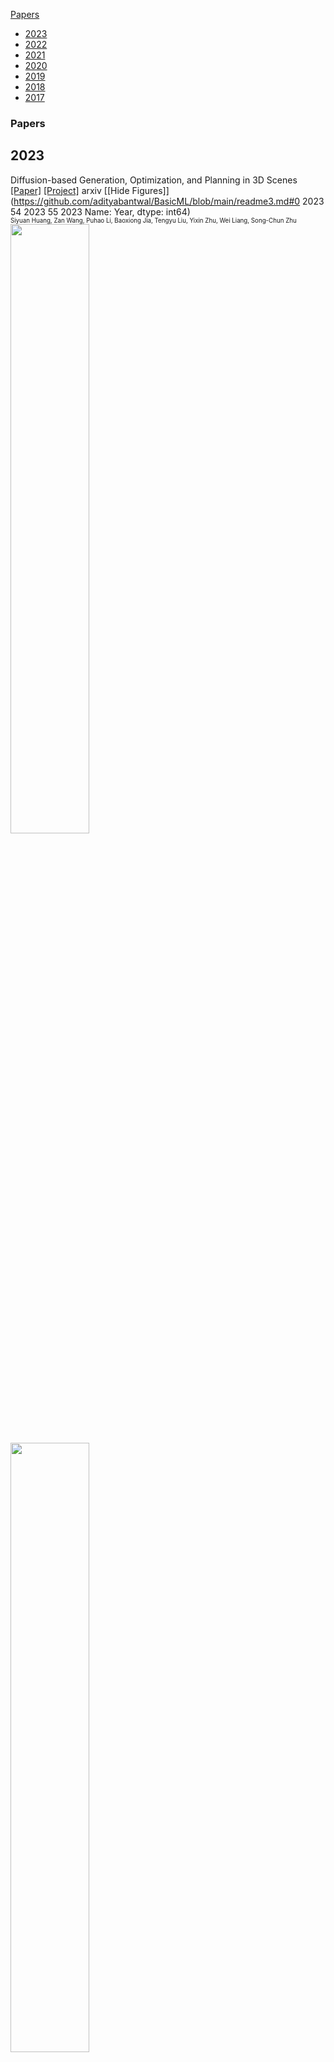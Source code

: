 [Papers](#Papers)
- [2023](#2023)<br />
- [2022](#2022)<br />
- [2021](#2021)<br />
- [2020](#2020)<br />
- [2019](#2019)<br />
- [2018](#2018)<br />
- [2017](#2017)<br />
### Papers
## 2023<br />

Diffusion-based Generation, Optimization, and Planning in 3D Scenes <br />
[[Paper]](https://arxiv.org/abs/2301.06015)  [[Project]](https://scenediffuser.github.io/) arxiv [[Hide Figures]](https://github.com/adityabantwal/BasicML/blob/main/readme3.md#0     2023
54    2023
55    2023
Name: Year, dtype: int64)<br />
<sub><sup>Siyuan Huang, Zan Wang, Puhao Li, Baoxiong Jia, Tengyu Liu, Yixin Zhu, Wei Liang, Song-Chun Zhu</sup></sub><br />
<img src='https://github.com/adityabantwal/BasicML/blob/main/PaperImages/DiffusionbasedGenerationOptimizationandPlanningin3DScenes-F01C.png' width=50%><br />
<img src='https://github.com/adityabantwal/BasicML/blob/main/PaperImages/DiffusionbasedGenerationOptimizationandPlanningin3DScenes-F02C.png' width=50%><br />

Learning Universal Policies via Text-Guided Video Generation <br />
[[Paper]](https://arxiv.org/abs/2302.00111)  [[Github]](https://universal-policy.github.io/unipi/) arxiv [[Hide Figures]](https://github.com/adityabantwal/BasicML/blob/main/readme3.md#0     2023
54    2023
55    2023
Name: Year, dtype: int64)<br />
<sub><sup>Yilun Du * 1 2 Mengjiao Yang * 3 2 Bo Dai 2 Hanjun Dai 2 Ofir Nachum, Joshua B. Tenenbaum 1 Dale Schuurmans 2 4 Pieter Abbeel</sup></sub><br />
<img src='https://github.com/adityabantwal/BasicML/blob/main/PaperImages/LearningUniversalPoliciesviaTextGuidedVideoGeneration-F01C.png' width=50%><br />
<img src='https://github.com/adityabantwal/BasicML/blob/main/PaperImages/LearningUniversalPoliciesviaTextGuidedVideoGeneration-F02C.png' width=50%><br />

AdaptDiffuser: Diffusion Models as Adaptive Self-evolving Planners <br />
[[Paper]](https://arxiv.org/abs/2302.01877) arxiv[[Hide Figures]](https://github.com/adityabantwal/BasicML/blob/main/readme4.md#0     2023
54    2023
55    2023
Name: Year, dtype: int64)<br />
<sub><sup>Zhixuan Liang 1 Yao Mu 1 Mingyu Ding 1 2 Fei Ni 3 Masayoshi Tomizuka 2 Ping Luo</sup></sub><br />
<img src='https://github.com/adityabantwal/BasicML/blob/main/PaperImages/AdaptDiffuserDiffusionModelsasAdaptiveSelfevolvingPlanners-F01C.png' width=50%><br />
<img src='https://github.com/adityabantwal/BasicML/blob/main/PaperImages/AdaptDiffuserDiffusionModelsasAdaptiveSelfevolvingPlanners-F02C.png' width=50%><br />

## 2022<br />

VIMA: General Robot Manipulation with Multimodal Prompts <br />
[[Paper]](https://arxiv.org/abs/2210.03094) arxiv[[Hide Figures]](https://github.com/adityabantwal/BasicML/blob/main/readme4.md#1     2022
2     2022
7     2022
8     2022
9     2022
10    2022
11    2022
12    2022
13    2022
14    2022
56    2022
57    2022
58    2022
59    2022
60    2022
61    2022
62    2022
63    2022
64    2022
65    2022
Name: Year, dtype: int64)<br />
<sub><sup>Yunfan Jiang, Agrim Gupta, Zichen Zhang, Guanzhi Wang, Yongqiang Dou, Yanjun Chen, Li Fei-Fei, Anima Anandkumar, Yuke Zhu, Linxi Fan</sup></sub><br />
<img src='https://github.com/adityabantwal/BasicML/blob/main/PaperImages/VIMAGeneralRobotManipulationwithMultimodalPrompts-F01C.png' width=50%><br />
<img src='https://github.com/adityabantwal/BasicML/blob/main/PaperImages/VIMAGeneralRobotManipulationwithMultimodalPrompts-F02C.png' width=50%><br />

Deep Hierarchical Planning from Pixels <br />
[[Paper]](https://arxiv.org/abs/2206.04114)  [[Project]](https://danijar.com/project/director/) [[Github]](https://github.com/danijar/director) [[Video]](https://www.youtube.com/watch?v=xDUAOyXiRKQ)  NeurIPS [[Hide Figures]](https://github.com/adityabantwal/BasicML/blob/main/readme3.md#1     2022
2     2022
7     2022
8     2022
9     2022
10    2022
11    2022
12    2022
13    2022
14    2022
56    2022
57    2022
58    2022
59    2022
60    2022
61    2022
62    2022
63    2022
64    2022
65    2022
Name: Year, dtype: int64)<br />
<sub><sup>Danijar Hafner, Kuang-Huei Lee, Ian Fischer, Pieter Abbeel</sup></sub><br />
<img src='https://github.com/adityabantwal/BasicML/blob/main/PaperImages/DeepHierarchicalPlanningfromPixels-F01C.png' width=50%><br />
<img src='https://github.com/adityabantwal/BasicML/blob/main/PaperImages/DeepHierarchicalPlanningfromPixels-F02C.png' width=50%><br />

Efficient Planning in a Compact Latent Action Space <br />
[[Paper]](https://arxiv.org/abs/2208.10291)  [[Github]](https://github.com/ZhengyaoJiang/latentplan) arxiv [[Hide Figures]](https://github.com/adityabantwal/BasicML/blob/main/readme3.md#1     2022
2     2022
7     2022
8     2022
9     2022
10    2022
11    2022
12    2022
13    2022
14    2022
56    2022
57    2022
58    2022
59    2022
60    2022
61    2022
62    2022
63    2022
64    2022
65    2022
Name: Year, dtype: int64)<br />
<sub><sup>Danijar Hafner, Kuang-Huei Lee, Ian Fischer, Pieter Abbeel</sup></sub><br />
<img src='https://github.com/adityabantwal/BasicML/blob/main/PaperImages/EfficientPlanninginaCompactLatentActionSpace-F01C.png' width=50%><br />
<img src='https://github.com/adityabantwal/BasicML/blob/main/PaperImages/EfficientPlanninginaCompactLatentActionSpace-F02C.png' width=50%><br />

Transformers are Sample Efficient World Models <br />
[[Paper]](https://arxiv.org/abs/2209.00588)  [[Project]](https://www.deepmind.com/publications/a-generalist-agent) [[Github]](https://github.com/eloialonso/iris) arxiv [[Hide Figures]](https://github.com/adityabantwal/BasicML/blob/main/readme3.md#1     2022
2     2022
7     2022
8     2022
9     2022
10    2022
11    2022
12    2022
13    2022
14    2022
56    2022
57    2022
58    2022
59    2022
60    2022
61    2022
62    2022
63    2022
64    2022
65    2022
Name: Year, dtype: int64)<br />
<sub><sup>Vincent Micheli, Eloi Alonso, FranÃ§ois Fleuret</sup></sub><br />
<img src='https://github.com/adityabantwal/BasicML/blob/main/PaperImages/TransformersareSampleEfficientWorldModels-F01C.png' width=50%><br />
<img src='https://github.com/adityabantwal/BasicML/blob/main/PaperImages/TransformersareSampleEfficientWorldModels-F02C.png' width=50%><br />

A Generalist Agent <br />
[[Paper]](https://arxiv.org/abs/2205.06175) arXiv[[Hide Figures]](https://github.com/adityabantwal/BasicML/blob/main/readme4.md#1     2022
2     2022
7     2022
8     2022
9     2022
10    2022
11    2022
12    2022
13    2022
14    2022
56    2022
57    2022
58    2022
59    2022
60    2022
61    2022
62    2022
63    2022
64    2022
65    2022
Name: Year, dtype: int64)<br />
<sub><sup>Zhengyao Jiang, Tianjun Zhang, Michael Janner, Yueying Li, Tim RocktÃ¤schel, Edward Grefenstette, Yuandong Tian</sup></sub><br />
<img src='https://github.com/adityabantwal/BasicML/blob/main/PaperImages/AGeneralistAgent-F01C.png' width=50%><br />
<img src='https://github.com/adityabantwal/BasicML/blob/main/PaperImages/AGeneralistAgent-F02C.png' width=50%><br />

Learning Space Partitions for Path Planning <br />
[[Paper]](https://arxiv.org/abs/2106.10544)  [[Github]](https://github.com/yangkevin2/neurips2021-lap3) NeurIPS [[Hide Figures]](https://github.com/adityabantwal/BasicML/blob/main/readme3.md#1     2022
2     2022
7     2022
8     2022
9     2022
10    2022
11    2022
12    2022
13    2022
14    2022
56    2022
57    2022
58    2022
59    2022
60    2022
61    2022
62    2022
63    2022
64    2022
65    2022
Name: Year, dtype: int64)<br />
<sub><sup>Kevin Yang, Tianjun Zhang, Chris Cummins, Brandon Cui, Benoit Steiner, Linnan Wang, Joseph E. Gonzalez, Dan Klein, Yuandong Tian</sup></sub><br />
<img src='https://github.com/adityabantwal/BasicML/blob/main/PaperImages/LearningSpacePartitionsforPathPlanning-F01C.png' width=50%><br />
<img src='https://github.com/adityabantwal/BasicML/blob/main/PaperImages/LearningSpacePartitionsforPathPlanning-F02C.png' width=50%><br />

Toward Discovering Options that Achieve Faster Planning <br />
[[Paper]](https://arxiv.org/abs/2205.12515) arxiv[[Hide Figures]](https://github.com/adityabantwal/BasicML/blob/main/readme4.md#1     2022
2     2022
7     2022
8     2022
9     2022
10    2022
11    2022
12    2022
13    2022
14    2022
56    2022
57    2022
58    2022
59    2022
60    2022
61    2022
62    2022
63    2022
64    2022
65    2022
Name: Year, dtype: int64)<br />
<sub><sup>Yi Wan, Richard S. Sutton</sup></sub><br />
<img src='https://github.com/adityabantwal/BasicML/blob/main/PaperImages/TowardDiscoveringOptionsthatAchieveFasterPlanning-F01C.png' width=50%><br />
<img src='https://github.com/adityabantwal/BasicML/blob/main/PaperImages/TowardDiscoveringOptionsthatAchieveFasterPlanning-F02C.png' width=50%><br />

Value Function Spaces: Skill-Centric State Abstractions for Long-Horizon Reasoning <br />
[[Paper]](https://arxiv.org/abs/2111.03189) ICLR[[Hide Figures]](https://github.com/adityabantwal/BasicML/blob/main/readme4.md#1     2022
2     2022
7     2022
8     2022
9     2022
10    2022
11    2022
12    2022
13    2022
14    2022
56    2022
57    2022
58    2022
59    2022
60    2022
61    2022
62    2022
63    2022
64    2022
65    2022
Name: Year, dtype: int64)<br />
<sub><sup>Dhruv Shah, Peng Xu, Yao Lu, Ted Xiao, Alexander Toshev, Sergey Levine, Brian Ichter</sup></sub><br />
<img src='https://github.com/adityabantwal/BasicML/blob/main/PaperImages/ValueFunctionSpacesSkillCentricStateAbstractionsforLongHorizonReasoning-F01C.png' width=50%><br />
<img src='https://github.com/adityabantwal/BasicML/blob/main/PaperImages/ValueFunctionSpacesSkillCentricStateAbstractionsforLongHorizonReasoning-F02C.png' width=50%><br />

Planning with Diffusion for Flexible Behavior Synthesis <br />
[[Paper]](https://arxiv.org/abs/2205.09991) ICML[[Hide Figures]](https://github.com/adityabantwal/BasicML/blob/main/readme4.md#1     2022
2     2022
7     2022
8     2022
9     2022
10    2022
11    2022
12    2022
13    2022
14    2022
56    2022
57    2022
58    2022
59    2022
60    2022
61    2022
62    2022
63    2022
64    2022
65    2022
Name: Year, dtype: int64)<br />
<sub><sup>Michael Janner, Yilun Du, Joshua B. Tenenbaum, Sergey Levine</sup></sub><br />
<img src='https://github.com/adityabantwal/BasicML/blob/main/PaperImages/PlanningwithDiffusionforFlexibleBehaviorSynthesis-F01C.png' width=50%><br />
<img src='https://github.com/adityabantwal/BasicML/blob/main/PaperImages/PlanningwithDiffusionforFlexibleBehaviorSynthesis-F02C.png' width=50%><br />

Hierarchical Representations and Explicit Memory: Learning Effective Navigation Policies on 3D Scene Graphs using Graph Neural Networks <br />
[[Paper]](https://arxiv.org/abs/2108.01176) [[Github]](https://github.com/MIT-TESSE/dsg-rl) [[Video]](https://www.youtube.com/watch?v=x4LM-g3-uaY) ICRA [[Hide Figures]](https://github.com/adityabantwal/BasicML/blob/main/readme3.md#1     2022
2     2022
7     2022
8     2022
9     2022
10    2022
11    2022
12    2022
13    2022
14    2022
56    2022
57    2022
58    2022
59    2022
60    2022
61    2022
62    2022
63    2022
64    2022
65    2022
Name: Year, dtype: int64)<br />
<sub><sup>Zachary Ravichandran, Lisa Peng, Nathan Hughes, J. Daniel Griffith, and Luca Carlone</sup></sub><br />
<img src='https://github.com/adityabantwal/BasicML/blob/main/PaperImages/HierarchicalRepresentationsandExplicitMemoryLearningEffectiveNavigationPolicieson3DSceneGraphsusingGraphNeuralNetworks-F01C.png' width=50%><br />
<img src='https://github.com/adityabantwal/BasicML/blob/main/PaperImages/HierarchicalRepresentationsandExplicitMemoryLearningEffectiveNavigationPolicieson3DSceneGraphsusingGraphNeuralNetworks-F02C.png' width=50%><br />

DALL-E-Bot: Introducing Web-Scale Diffusion Models to Robotics <br />
[[Paper]](https://arxiv.org/abs/2210.02438)  [[Project]](https://www.robot-learning.uk/dall-e-bot) arxiv [[Hide Figures]](https://github.com/adityabantwal/BasicML/blob/main/readme3.md#1     2022
2     2022
7     2022
8     2022
9     2022
10    2022
11    2022
12    2022
13    2022
14    2022
56    2022
57    2022
58    2022
59    2022
60    2022
61    2022
62    2022
63    2022
64    2022
65    2022
Name: Year, dtype: int64)<br />
<sub><sup>Ivan Kapelyukhâ1,2, Vitalis Vosyliusâ1, Edward Johns</sup></sub><br />
<img src='https://github.com/adityabantwal/BasicML/blob/main/PaperImages/DALLEBotIntroducingWebScaleDiffusionModelstoRobotics-F01C.png' width=50%><br />
<img src='https://github.com/adityabantwal/BasicML/blob/main/PaperImages/DALLEBotIntroducingWebScaleDiffusionModelstoRobotics-F02C.png' width=50%><br />

Conditioned Score-Based Models for Learning Collision-Free Trajectory Generation <br />
[[Paper]](https://openreview.net/forum?id=4Vqu4N1jjrx) NeurIPS(Workshop)[[Hide Figures]](https://github.com/adityabantwal/BasicML/blob/main/readme4.md#1     2022
2     2022
7     2022
8     2022
9     2022
10    2022
11    2022
12    2022
13    2022
14    2022
56    2022
57    2022
58    2022
59    2022
60    2022
61    2022
62    2022
63    2022
64    2022
65    2022
Name: Year, dtype: int64)<br />
<sub><sup>JoÃ£o Carvalho, Mark Baeirl, Julen Urain, Jan Peters</sup></sub><br />
<img src='https://github.com/adityabantwal/BasicML/blob/main/PaperImages/ConditionedScoreBasedModelsforLearningCollisionFreeTrajectoryGeneration-F01C.png' width=50%><br />
<img src='https://github.com/adityabantwal/BasicML/blob/main/PaperImages/ConditionedScoreBasedModelsforLearningCollisionFreeTrajectoryGeneration-F02C.png' width=50%><br />

StructDiffusion: Object-Centric Diffusion for Semantic Rearrangement of Novel Objects <br />
[[Paper]](https://arxiv.org/abs2211.04604) arxiv[[Hide Figures]](https://github.com/adityabantwal/BasicML/blob/main/readme4.md#1     2022
2     2022
7     2022
8     2022
9     2022
10    2022
11    2022
12    2022
13    2022
14    2022
56    2022
57    2022
58    2022
59    2022
60    2022
61    2022
62    2022
63    2022
64    2022
65    2022
Name: Year, dtype: int64)<br />
<sub><sup>Weiyu Liu1, Tucker Hermans2, Sonia Chernova1, Chris Paxton3</sup></sub><br />
<img src='https://github.com/adityabantwal/BasicML/blob/main/PaperImages/StructDiffusionObjectCentricDiffusionforSemanticRearrangementofNovelObjects-F01C.png' width=50%><br />
<img src='https://github.com/adityabantwal/BasicML/blob/main/PaperImages/StructDiffusionObjectCentricDiffusionforSemanticRearrangementofNovelObjects-F02C.png' width=50%><br />

TransPath: Learning Heuristics For Grid-Based Pathfinding via Transformers <br />
[[Paper]](https://arxiv.org/abs/2212.11730) arxiv[[Hide Figures]](https://github.com/adityabantwal/BasicML/blob/main/readme4.md#1     2022
2     2022
7     2022
8     2022
9     2022
10    2022
11    2022
12    2022
13    2022
14    2022
56    2022
57    2022
58    2022
59    2022
60    2022
61    2022
62    2022
63    2022
64    2022
65    2022
Name: Year, dtype: int64)<br />
<sub><sup>Daniil Kirilenko, 1 Anton Andreychuk, 2 Aleksandr Panov, 1, 2 Konstantin Yakovlev</sup></sub><br />
<img src='https://github.com/adityabantwal/BasicML/blob/main/PaperImages/TransPathLearningHeuristicsForGridBasedPathfindingviaTransformers-F01C.png' width=50%><br />
<img src='https://github.com/adityabantwal/BasicML/blob/main/PaperImages/TransPathLearningHeuristicsForGridBasedPathfindingviaTransformers-F02C.png' width=50%><br />

LAD: Language Augmented Diffusion for Reinforcement Learning <br />
[[Paper]](https://arxiv.org/abs/2210.15629) arxiv[[Hide Figures]](https://github.com/adityabantwal/BasicML/blob/main/readme4.md#1     2022
2     2022
7     2022
8     2022
9     2022
10    2022
11    2022
12    2022
13    2022
14    2022
56    2022
57    2022
58    2022
59    2022
60    2022
61    2022
62    2022
63    2022
64    2022
65    2022
Name: Year, dtype: int64)<br />
<sub><sup>Edwin Zhang1, Yujie Lu1, William Wang1, and Amy Zhang</sup></sub><br />
<img src='https://github.com/adityabantwal/BasicML/blob/main/PaperImages/LADLanguageAugmentedDiffusionforReinforcementLearning-F01C.png' width=50%><br />
<img src='https://github.com/adityabantwal/BasicML/blob/main/PaperImages/LADLanguageAugmentedDiffusionforReinforcementLearning-F02C.png' width=50%><br />

Is Conditional Generative Modeling all you need for Decision-Making <br />
[[Paper]](https://arxiv.org/abs/2211.15657#:~:text=Conditioning%20on%20a%20single%20constraint,powerful%20tool%20for%20decision%2Dmaking.)  [[Project]](https://anuragajay.github.io/decision-diffuser/) NeurlPS [[Hide Figures]](https://github.com/adityabantwal/BasicML/blob/main/readme3.md#1     2022
2     2022
7     2022
8     2022
9     2022
10    2022
11    2022
12    2022
13    2022
14    2022
56    2022
57    2022
58    2022
59    2022
60    2022
61    2022
62    2022
63    2022
64    2022
65    2022
Name: Year, dtype: int64)<br />
<sub><sup>Anurag Ajay, Yilun Du, Abhi Gupta, Joshua Tenenbaum, Tommi Jaakkola, Pulkit Agrawal</sup></sub><br />
<img src='https://github.com/adityabantwal/BasicML/blob/main/PaperImages/IsConditionalGenerativeModelingallyouneedforDecisionMaking-F01C.png' width=50%><br />
<img src='https://github.com/adityabantwal/BasicML/blob/main/PaperImages/IsConditionalGenerativeModelingallyouneedforDecisionMaking-F02C.png' width=50%><br />

Learning Neuro-Symbolic Skills for Bilevel Planning <br />
[[Paper]](https://arxiv.org/abs/2206.10680) CoRL[[Hide Figures]](https://github.com/adityabantwal/BasicML/blob/main/readme4.md#1     2022
2     2022
7     2022
8     2022
9     2022
10    2022
11    2022
12    2022
13    2022
14    2022
56    2022
57    2022
58    2022
59    2022
60    2022
61    2022
62    2022
63    2022
64    2022
65    2022
Name: Year, dtype: int64)<br />
<sub><sup>Tom Silver, Ashay Athalye, Joshua B. Tenenbaum, TomÃ¡s Lozano-PÃ©rez, Leslie Pack Kaelbling</sup></sub><br />
<img src='https://github.com/adityabantwal/BasicML/blob/main/PaperImages/LearningNeuroSymbolicSkillsforBilevelPlanning-F01C.png' width=50%><br />
<img src='https://github.com/adityabantwal/BasicML/blob/main/PaperImages/LearningNeuroSymbolicSkillsforBilevelPlanning-F02C.png' width=50%><br />

Learning Temporally Extended Skills in Continuous Domains as Symbolic Actions for Planning <br />
[[Paper]](https://openreview.net/forum?id=t-IO7wCaNgH) CoRL[[Hide Figures]](https://github.com/adityabantwal/BasicML/blob/main/readme4.md#1     2022
2     2022
7     2022
8     2022
9     2022
10    2022
11    2022
12    2022
13    2022
14    2022
56    2022
57    2022
58    2022
59    2022
60    2022
61    2022
62    2022
63    2022
64    2022
65    2022
Name: Year, dtype: int64)<br />
<sub><sup>Jan Achterhold, Markus Krimmel, Joerg Stueckler</sup></sub><br />
<img src='https://github.com/adityabantwal/BasicML/blob/main/PaperImages/LearningTemporallyExtendedSkillsinContinuousDomainsasSymbolicActionsforPlanning-F01C.png' width=50%><br />
<img src='https://github.com/adityabantwal/BasicML/blob/main/PaperImages/LearningTemporallyExtendedSkillsinContinuousDomainsasSymbolicActionsforPlanning-F02C.png' width=50%><br />

Do As I Can, Not As I Say: Grounding Language in Robotic Affordances <br />
[[Paper]](https://arxiv.org/abs/2204.01691)  [[Project]](https://say-can.github.io/) [[Github]](https://github.com/google-research/google-research/tree/master/saycan) [[Video]](https://www.youtube.com/watch?v=ysFav0b472w) [[Video2]](https://www.youtube.com/watch?v=Ru23eWAQ6_E) arxiv [[Hide Figures]](https://github.com/adityabantwal/BasicML/blob/main/readme3.md#1     2022
2     2022
7     2022
8     2022
9     2022
10    2022
11    2022
12    2022
13    2022
14    2022
56    2022
57    2022
58    2022
59    2022
60    2022
61    2022
62    2022
63    2022
64    2022
65    2022
Name: Year, dtype: int64)<br />
<sub><sup>Michael Ahn, Anthony Brohan, Noah Brown, Yevgen Chebotar, Omar Cortes, Byron David, Chelsea Finn, Chuyuan Fu, Keerthana Gopalakrishnan, Karol Hausman, Alex Herzog, Daniel Ho, Jasmine Hsu, Julian Ibarz, Brian Ichter, Alex Irpan, Eric Jang, Rosario Jauregui Ruano, Kyle Jeffrey, Sally Jesmonth, Nikhil J Joshi, Ryan Julian, Dmitry Kalashnikov, Yuheng Kuang, Kuang-Huei Lee, Sergey Levine, Yao Lu, Linda Luu, Carolina Parada, Peter Pastor, Jornell Quiambao, Kanishka Rao, Jarek Rettinghouse, Diego Reyes, Pierre Sermanet, Nicolas Sievers, Clayton Tan, Alexander Toshev, Vincent Vanhoucke, Fei Xia, Ted Xiao, Peng Xu, Sichun Xu, Mengyuan Yan, Andy Zeng</sup></sub><br />
<img src='https://github.com/adityabantwal/BasicML/blob/main/PaperImages/DoAsICanNotAsISayGroundingLanguageinRoboticAffordances-F01C.png' width=50%><br />
<img src='https://github.com/adityabantwal/BasicML/blob/main/PaperImages/DoAsICanNotAsISayGroundingLanguageinRoboticAffordances-F02C.png' width=50%><br />

Residual Skill Policies: Learning an Adaptable Skill-based Action Space for Reinforcement Learning for Robotics <br />
[[Paper]](https://arxiv.org/abs/2211.02231)  [[Project]](https://krishanrana.github.io/reskill) [[Github]](https://github.com/krishanrana/reskill) CoRL [[Hide Figures]](https://github.com/adityabantwal/BasicML/blob/main/readme3.md#1     2022
2     2022
7     2022
8     2022
9     2022
10    2022
11    2022
12    2022
13    2022
14    2022
56    2022
57    2022
58    2022
59    2022
60    2022
61    2022
62    2022
63    2022
64    2022
65    2022
Name: Year, dtype: int64)<br />
<sub><sup>Krishan Rana, Ming Xu, Brendan Tidd, Michael Milford, Niko Suenderhauf</sup></sub><br />
<img src='https://github.com/adityabantwal/BasicML/blob/main/PaperImages/ResidualSkillPoliciesLearninganAdaptableSkillbasedActionSpaceforReinforcementLearningforRobotics-F01C.png' width=50%><br />
<img src='https://github.com/adityabantwal/BasicML/blob/main/PaperImages/ResidualSkillPoliciesLearninganAdaptableSkillbasedActionSpaceforReinforcementLearningforRobotics-F02C.png' width=50%><br />

## 2021<br />

TERP: Reliable Planning in Uneven Outdoor Environments using Deep Reinforcement Learning <br />
[[Paper]](https://arxiv.org/abs/2109.05120)  [[Project]](https://gamma.umd.edu/researchdirections/crowdmultiagent/terp) ICRA [[Hide Figures]](https://github.com/adityabantwal/BasicML/blob/main/readme3.md#3     2021
4     2021
15    2021
16    2021
17    2021
18    2021
19    2021
20    2021
21    2021
22    2021
23    2021
24    2021
25    2021
Name: Year, dtype: int64)<br />
<sub><sup>Kasun Weerakoon, Adarsh Jagan Sathyamoorthy, Utsav Patel, and Dinesh Manocha</sup></sub><br />
<img src='https://github.com/adityabantwal/BasicML/blob/main/PaperImages/TERPReliablePlanninginUnevenOutdoorEnvironmentsusingDeepReinforcementLearning-F01C.png' width=50%><br />
<img src='https://github.com/adityabantwal/BasicML/blob/main/PaperImages/TERPReliablePlanninginUnevenOutdoorEnvironmentsusingDeepReinforcementLearning-F02C.png' width=50%><br />

Average-Reward Learning and Planning with Options <br />
[[Paper]](https://arxiv.org/abs/2110.13855) arxiv[[Hide Figures]](https://github.com/adityabantwal/BasicML/blob/main/readme4.md#3     2021
4     2021
15    2021
16    2021
17    2021
18    2021
19    2021
20    2021
21    2021
22    2021
23    2021
24    2021
25    2021
Name: Year, dtype: int64)<br />
<sub><sup>Yi Wan, Abhishek Naik, Richard S. Sutton</sup></sub><br />
<img src='https://github.com/adityabantwal/BasicML/blob/main/PaperImages/AverageRewardLearningandPlanningwithOptions-F01C.png' width=50%><br />
<img src='https://github.com/adityabantwal/BasicML/blob/main/PaperImages/AverageRewardLearningandPlanningwithOptions-F02C.png' width=50%><br />

Decision Transformer: Reinforcement Learning via Sequence Modeling <br />
[[Paper]](https://arxiv.org/abs/2106.01345)  [[Github]](https://github.com/kzl/decision-transformer) ICML [[Hide Figures]](https://github.com/adityabantwal/BasicML/blob/main/readme3.md#3     2021
4     2021
15    2021
16    2021
17    2021
18    2021
19    2021
20    2021
21    2021
22    2021
23    2021
24    2021
25    2021
Name: Year, dtype: int64)<br />
<sub><sup>ili Chen, Kevin Lu*, Aravind Rajeswaran, Kimin Lee, Aditya Grover, Michael Laskin, Pieter Abbeel, Aravind Srinivas*, Igor Mordatch*</sup></sub><br />
<img src='https://github.com/adityabantwal/BasicML/blob/main/PaperImages/DecisionTransformerReinforcementLearningviaSequenceModeling-F01C.png' width=50%><br />
<img src='https://github.com/adityabantwal/BasicML/blob/main/PaperImages/DecisionTransformerReinforcementLearningviaSequenceModeling-F02C.png' width=50%><br />

Discovering and Achieving Goals via World Models <br />
[[Paper]](https://arxiv.org/abs/2110.09514)  [[Project]](https://orybkin.github.io/lexa/) ICML [[Hide Figures]](https://github.com/adityabantwal/BasicML/blob/main/readme3.md#3     2021
4     2021
15    2021
16    2021
17    2021
18    2021
19    2021
20    2021
21    2021
22    2021
23    2021
24    2021
25    2021
Name: Year, dtype: int64)<br />
<sub><sup>Russell Mendonca, Oleh Rybkin, Kostas Daniilidis, Danijar Hafner, Deepak Pathak</sup></sub><br />
<img src='https://github.com/adityabantwal/BasicML/blob/main/PaperImages/DiscoveringandAchievingGoalsviaWorldModels-F01C.png' width=50%><br />
<img src='https://github.com/adityabantwal/BasicML/blob/main/PaperImages/DiscoveringandAchievingGoalsviaWorldModels-F02C.png' width=50%><br />

Diversity-based Trajectory and Goal Selection with Hindsight Experience Replay <br />
[[Paper]](https://arxiv.org/abs/2108.07887) arxiv[[Hide Figures]](https://github.com/adityabantwal/BasicML/blob/main/readme4.md#3     2021
4     2021
15    2021
16    2021
17    2021
18    2021
19    2021
20    2021
21    2021
22    2021
23    2021
24    2021
25    2021
Name: Year, dtype: int64)<br />
<sub><sup>Tianhong Dai, Hengyan Liu, Kai Arulkumaran, Guangyu Ren, Anil Anthony Bharath</sup></sub><br />
<img src='https://github.com/adityabantwal/BasicML/blob/main/PaperImages/DiversitybasedTrajectoryandGoalSelectionwithHindsightExperienceReplay-F01C.png' width=50%><br />
<img src='https://github.com/adityabantwal/BasicML/blob/main/PaperImages/DiversitybasedTrajectoryandGoalSelectionwithHindsightExperienceReplay-F02C.png' width=50%><br />

Shortest-Path Constrained Reinforcement Learning for Sparse Reward Tasks <br />
[[Paper]](https://arxiv.org/abs/2107.06405)  [[Video]](https://crossminds.ai/video/shortest-path-constrained-reinforcement-learning-for-sparse-reward-tasks-614bd4193c7a224a90903227/) ICML [[Hide Figures]](https://github.com/adityabantwal/BasicML/blob/main/readme3.md#3     2021
4     2021
15    2021
16    2021
17    2021
18    2021
19    2021
20    2021
21    2021
22    2021
23    2021
24    2021
25    2021
Name: Year, dtype: int64)<br />
<sub><sup>Sungryull Sohn, Sungtae Lee, Jongwook Choi, Harm van Seijen, Mehdi Fatemi, Honglak Lee</sup></sub><br />
<img src='https://github.com/adityabantwal/BasicML/blob/main/PaperImages/ShortestPathConstrainedReinforcementLearningforSparseRewardTasks-F01C.png' width=50%><br />
<img src='https://github.com/adityabantwal/BasicML/blob/main/PaperImages/ShortestPathConstrainedReinforcementLearningforSparseRewardTasks-F02C.png' width=50%><br />

Model-Based Reinforcement Learning via Latent-Space Collocation <br />
[[Paper]](https://arxiv.org/abs/2106.13229)  [[Project]](https://orybkin.github.io/latco/) ICML [[Hide Figures]](https://github.com/adityabantwal/BasicML/blob/main/readme3.md#3     2021
4     2021
15    2021
16    2021
17    2021
18    2021
19    2021
20    2021
21    2021
22    2021
23    2021
24    2021
25    2021
Name: Year, dtype: int64)<br />
<sub><sup>Oleh Rybkin, Chuning Zhu, Anusha Nagabandi, Kostas Daniilidis, Igor Mordatch, Sergey Levine</sup></sub><br />
<img src='https://github.com/adityabantwal/BasicML/blob/main/PaperImages/ModelBasedReinforcementLearningviaLatentSpaceCollocation-F01C.png' width=50%><br />
<img src='https://github.com/adityabantwal/BasicML/blob/main/PaperImages/ModelBasedReinforcementLearningviaLatentSpaceCollocation-F02C.png' width=50%><br />

Skill Preferences: Learning to Extract and Execute Robotic Skills from Human Feedback <br />
[[Paper]](https://arxiv.org/abs/2108.05382)  [[Project]](https://sites.google.com/view/skill-pref) NeurIPS [[Hide Figures]](https://github.com/adityabantwal/BasicML/blob/main/readme3.md#3     2021
4     2021
15    2021
16    2021
17    2021
18    2021
19    2021
20    2021
21    2021
22    2021
23    2021
24    2021
25    2021
Name: Year, dtype: int64)<br />
<sub><sup>Xiaofei Wang, Kimin Lee, Kourosh Hakhamaneshi, Pieter Abbeel, Michael Laskin</sup></sub><br />
<img src='https://github.com/adityabantwal/BasicML/blob/main/PaperImages/SkillPreferencesLearningtoExtractandExecuteRoboticSkillsfromHumanFeedback-F01C.png' width=50%><br />
<img src='https://github.com/adityabantwal/BasicML/blob/main/PaperImages/SkillPreferencesLearningtoExtractandExecuteRoboticSkillsfromHumanFeedback-F02C.png' width=50%><br />

Learning Transferable Visual Models From Natural Language Supervision <br />
[[Paper]](https://arxiv.org/abs/2103.00020)  [[Github]](https://github.com/openai/CLIP) PMLR [[Hide Figures]](https://github.com/adityabantwal/BasicML/blob/main/readme3.md#3     2021
4     2021
15    2021
16    2021
17    2021
18    2021
19    2021
20    2021
21    2021
22    2021
23    2021
24    2021
25    2021
Name: Year, dtype: int64)<br />
<sub><sup>Alec Radford, Jong Wook Kim, Chris Hallacy, Aditya Ramesh, Gabriel Goh, Sandhini Agarwal, Girish Sastry, Amanda Askell, Pamela Mishkin, Jack Clark, Gretchen Krueger, Ilya Sutskever</sup></sub><br />
<img src='https://github.com/adityabantwal/BasicML/blob/main/PaperImages/LearningTransferableVisualModelsFromNaturalLanguageSupervision-F01C.png' width=50%><br />
<img src='https://github.com/adityabantwal/BasicML/blob/main/PaperImages/LearningTransferableVisualModelsFromNaturalLanguageSupervision-F02C.png' width=50%><br />

Skill Discovery for Exploration and Planning using Deep Skill Graphs <br />
[[Paper]](https://proceedings.mlr.press/v139/bagaria21a.html) ICML[[Hide Figures]](https://github.com/adityabantwal/BasicML/blob/main/readme4.md#3     2021
4     2021
15    2021
16    2021
17    2021
18    2021
19    2021
20    2021
21    2021
22    2021
23    2021
24    2021
25    2021
Name: Year, dtype: int64)<br />
<sub><sup>Akhil Bagaria, Jason K Senthil, George Konidaris</sup></sub><br />
<img src='https://github.com/adityabantwal/BasicML/blob/main/PaperImages/SkillDiscoveryforExplorationandPlanningusingDeepSkillGraphs-F01C.png' width=50%><br />
<img src='https://github.com/adityabantwal/BasicML/blob/main/PaperImages/SkillDiscoveryforExplorationandPlanningusingDeepSkillGraphs-F02C.png' width=50%><br />

Learning Geometric Reasoning and Control for Long-Horizon Tasks from Visual Input <br />
[[Paper]](https://www.semanticscholar.org/paper/Learning-Geometric-Reasoning-and-Control-for-Tasks-Driess-Ha/b0829f5c4ae98bcc00e54e1b50400f0523215204)  [[Video]](https://www.youtube.com/watch?v=AcPWRTkr3_g) semanticscholar [[Hide Figures]](https://github.com/adityabantwal/BasicML/blob/main/readme3.md#3     2021
4     2021
15    2021
16    2021
17    2021
18    2021
19    2021
20    2021
21    2021
22    2021
23    2021
24    2021
25    2021
Name: Year, dtype: int64)<br />
<sub><sup>Danny Driess, Jung-Su Ha, Russ Tedrake, M. Toussaint</sup></sub><br />
<img src='https://github.com/adityabantwal/BasicML/blob/main/PaperImages/LearningGeometricReasoningandControlforLongHorizonTasksfromVisualInput-F01C.png' width=50%><br />
<img src='https://github.com/adityabantwal/BasicML/blob/main/PaperImages/LearningGeometricReasoningandControlforLongHorizonTasksfromVisualInput-F02C.png' width=50%><br />

Learning to solve sequential physical reasoning problems from a scene image <br />
[[Paper]](https://journals.sagepub.com/doi/full/10.1177/02783649211056967) sagepub[[Hide Figures]](https://github.com/adityabantwal/BasicML/blob/main/readme4.md#3     2021
4     2021
15    2021
16    2021
17    2021
18    2021
19    2021
20    2021
21    2021
22    2021
23    2021
24    2021
25    2021
Name: Year, dtype: int64)<br />
<sub><sup>Danny Driess, Jung-Su Ha, and Marc Toussaint</sup></sub><br />
<img src='https://github.com/adityabantwal/BasicML/blob/main/PaperImages/Learningtosolvesequentialphysicalreasoningproblemsfromasceneimage-F01C.png' width=50%><br />
<img src='https://github.com/adityabantwal/BasicML/blob/main/PaperImages/Learningtosolvesequentialphysicalreasoningproblemsfromasceneimage-F02C.png' width=50%><br />

Goal-Conditioned Reinforcement Learning with Imagined Subgoals <br />
[[Paper]](https://arxiv.org/abs/2107.00541)  [[Project]](https://www.di.ens.fr/willow/research/ris/) [[Video]](https://crossminds.ai/video/goal-conditioned-reinforcement-learning-with-imagined-subgoals-614bcccc3c7a224a90902b87/) ICML [[Hide Figures]](https://github.com/adityabantwal/BasicML/blob/main/readme3.md#3     2021
4     2021
15    2021
16    2021
17    2021
18    2021
19    2021
20    2021
21    2021
22    2021
23    2021
24    2021
25    2021
Name: Year, dtype: int64)<br />
<sub><sup>Elliot Chane-Sane, Cordelia Schmid, Ivan Laptev</sup></sub><br />
<img src='https://github.com/adityabantwal/BasicML/blob/main/PaperImages/GoalConditionedReinforcementLearningwithImaginedSubgoals-F01C.png' width=50%><br />
<img src='https://github.com/adityabantwal/BasicML/blob/main/PaperImages/GoalConditionedReinforcementLearningwithImaginedSubgoals-F02C.png' width=50%><br />

## 2020<br />

World Model as a Graph: Learning Latent Landmarks for Planning <br />
[[Paper]](https://arxiv.org/abs/2011.12491)  [[Project]](https://sites.google.com/view/latent-landmarks/) ICML [[Hide Figures]](https://github.com/adityabantwal/BasicML/blob/main/readme3.md#5     2020
6     2020
26    2020
27    2020
28    2020
29    2020
30    2020
31    2020
32    2020
33    2020
34    2020
35    2020
66    2020
Name: Year, dtype: int64)<br />
<sub><sup>Lunjun Zhang, Ge Yang, Bradly Stadie</sup></sub><br />
<img src='https://github.com/adityabantwal/BasicML/blob/main/PaperImages/WorldModelasaGraphLearningLatentLandmarksforPlanning-F01C.png' width=50%><br />
<img src='https://github.com/adityabantwal/BasicML/blob/main/PaperImages/WorldModelasaGraphLearningLatentLandmarksforPlanning-F02C.png' width=50%><br />

Long-Horizon Visual Planning with Goal-Conditioned Hierarchical Predictors <br />
[[Paper]](https://arxiv.org/abs/2006.13205)  [[Project]](https://orybkin.github.io/video-gcp/) [[Github]](https://github.com/orybkin/video-gcp) [[Video]](https://www.youtube.com/watch?v=bbIQepxyaVw)  NeurIPS [[Hide Figures]](https://github.com/adityabantwal/BasicML/blob/main/readme3.md#5     2020
6     2020
26    2020
27    2020
28    2020
29    2020
30    2020
31    2020
32    2020
33    2020
34    2020
35    2020
66    2020
Name: Year, dtype: int64)<br />
<sub><sup>*Karl Pertsch,*Oleh Rybkin,Frederik Ebert,Chelsea Finn,Dinesh Jayaraman,Sergey Levine</sup></sub><br />
<img src='https://github.com/adityabantwal/BasicML/blob/main/PaperImages/LongHorizonVisualPlanningwithGoalConditionedHierarchicalPredictors-F01C.png' width=50%><br />
<img src='https://github.com/adityabantwal/BasicML/blob/main/PaperImages/LongHorizonVisualPlanningwithGoalConditionedHierarchicalPredictors-F02C.png' width=50%><br />

Sparse Graphical Memory for Robust Planning <br />
[[Paper]](https://arxiv.org/abs/2003.06417)  [[Project]](https://mishalaskin.github.io/sgm/) NeurIPS [[Hide Figures]](https://github.com/adityabantwal/BasicML/blob/main/readme3.md#5     2020
6     2020
26    2020
27    2020
28    2020
29    2020
30    2020
31    2020
32    2020
33    2020
34    2020
35    2020
66    2020
Name: Year, dtype: int64)<br />
<sub><sup>Scott Emmons, Ajay Jain, Michael Laskin, Thanard Kurutach, Pieter Abbeel, Deepak Pathak</sup></sub><br />
<img src='https://github.com/adityabantwal/BasicML/blob/main/PaperImages/SparseGraphicalMemoryforRobustPlanning-F01C.png' width=50%><br />
<img src='https://github.com/adityabantwal/BasicML/blob/main/PaperImages/SparseGraphicalMemoryforRobustPlanning-F02C.png' width=50%><br />

Hallucinative Topological Memory for Zero-Shot Visual Planning <br />
[[Paper]](https://arxiv.org/abs/2002.12336) [[Github]](https://github.com/thanard/hallucinative-topological-memory) [[Video]](https://www.youtube.com/watch?v=SQS7XjcrXtI) ICML [[Hide Figures]](https://github.com/adityabantwal/BasicML/blob/main/readme3.md#5     2020
6     2020
26    2020
27    2020
28    2020
29    2020
30    2020
31    2020
32    2020
33    2020
34    2020
35    2020
66    2020
Name: Year, dtype: int64)<br />
<sub><sup>Kara Liu, Thanard Kurutach, Christine Tung, Pieter Abbeel, Aviv Tamar</sup></sub><br />
<img src='https://github.com/adityabantwal/BasicML/blob/main/PaperImages/HallucinativeTopologicalMemoryforZeroShotVisualPlanning-F01C.png' width=50%><br />
<img src='https://github.com/adityabantwal/BasicML/blob/main/PaperImages/HallucinativeTopologicalMemoryforZeroShotVisualPlanning-F02C.png' width=50%><br />

Planning to Explore via Self-Supervised World Models <br />
[[Paper]](https://arxiv.org/abs/2005.05960)  [[Github]](https://github.com/ramanans1/plan2explore) ICML [[Hide Figures]](https://github.com/adityabantwal/BasicML/blob/main/readme3.md#5     2020
6     2020
26    2020
27    2020
28    2020
29    2020
30    2020
31    2020
32    2020
33    2020
34    2020
35    2020
66    2020
Name: Year, dtype: int64)<br />
<sub><sup>Ramanan Sekar, Oleh Rybkin, Kostas Daniilidis, Pieter Abbeel, Danijar Hafner, Deepak Pathak</sup></sub><br />
<img src='https://github.com/adityabantwal/BasicML/blob/main/PaperImages/PlanningtoExploreviaSelfSupervisedWorldModels-F01C.png' width=50%><br />
<img src='https://github.com/adityabantwal/BasicML/blob/main/PaperImages/PlanningtoExploreviaSelfSupervisedWorldModels-F02C.png' width=50%><br />

Generalized Hindsight for Reinforcement Learning <br />
[[Paper]](https://arxiv.org/abs/2002.11708)  [[Project]](https://sites.google.com/view/generalized-hindsight) NeurIPS [[Hide Figures]](https://github.com/adityabantwal/BasicML/blob/main/readme3.md#5     2020
6     2020
26    2020
27    2020
28    2020
29    2020
30    2020
31    2020
32    2020
33    2020
34    2020
35    2020
66    2020
Name: Year, dtype: int64)<br />
<sub><sup>Alexander C. Li, Lerrel Pinto, Pieter Abbeel</sup></sub><br />
<img src='https://github.com/adityabantwal/BasicML/blob/main/PaperImages/GeneralizedHindsightforReinforcementLearning-F01C.png' width=50%><br />
<img src='https://github.com/adityabantwal/BasicML/blob/main/PaperImages/GeneralizedHindsightforReinforcementLearning-F02C.png' width=50%><br />

Parrot: Data-Driven Behavioral Priors for Reinforcement Learning <br />
[[Paper]](https://arxiv.org/abs/2011.10024)  [[Project]](https://sites.google.com/view/parrot-rl) ICLR [[Hide Figures]](https://github.com/adityabantwal/BasicML/blob/main/readme3.md#5     2020
6     2020
26    2020
27    2020
28    2020
29    2020
30    2020
31    2020
32    2020
33    2020
34    2020
35    2020
66    2020
Name: Year, dtype: int64)<br />
<sub><sup>Avi Singh, Huihan Liu, Gaoyue Zhou, Albert Yu, Nicholas Rhinehart, Sergey Levine</sup></sub><br />
<img src='https://github.com/adityabantwal/BasicML/blob/main/PaperImages/ParrotDataDrivenBehavioralPriorsforReinforcementLearning-F01C.png' width=50%><br />
<img src='https://github.com/adityabantwal/BasicML/blob/main/PaperImages/ParrotDataDrivenBehavioralPriorsforReinforcementLearning-F02C.png' width=50%><br />

ReLMoGen: Leveraging Motion Generation in Reinforcement Learning for Mobile Manipulation <br />
[[Paper]](https://arxiv.org/abs/2008.07792)  [[Project]](https://svl.stanford.edu/projects/relmogen/) ICRA [[Hide Figures]](https://github.com/adityabantwal/BasicML/blob/main/readme3.md#5     2020
6     2020
26    2020
27    2020
28    2020
29    2020
30    2020
31    2020
32    2020
33    2020
34    2020
35    2020
66    2020
Name: Year, dtype: int64)<br />
<sub><sup>Fei Xia, Chengshu Li, Roberto MartÃ­n-MartÃ­n, Or Litany, Alexander Toshev, Silvio Savarese</sup></sub><br />
<img src='https://github.com/adityabantwal/BasicML/blob/main/PaperImages/ReLMoGenLeveragingMotionGenerationinReinforcementLearningforMobileManipulation-F01C.png' width=50%><br />
<img src='https://github.com/adityabantwal/BasicML/blob/main/PaperImages/ReLMoGenLeveragingMotionGenerationinReinforcementLearningforMobileManipulation-F02C.png' width=50%><br />

Deep Skill Chaining <br />
[[Paper]](0.0)  [[Project]](https://sites.google.com/g.hmc.edu/dsc) arxiv [[Hide Figures]](https://github.com/adityabantwal/BasicML/blob/main/readme3.md#5     2020
6     2020
26    2020
27    2020
28    2020
29    2020
30    2020
31    2020
32    2020
33    2020
34    2020
35    2020
66    2020
Name: Year, dtype: int64)<br />
<sub><sup>Akhil Bagaria, George Konidaris</sup></sub><br />
<img src='https://github.com/adityabantwal/BasicML/blob/main/PaperImages/DeepSkillChaining-F01C.png' width=50%><br />
<img src='https://github.com/adityabantwal/BasicML/blob/main/PaperImages/DeepSkillChaining-F02C.png' width=50%><br />

Learning Robot Skills with Temporal Variational Inference <br />
[[Paper]](https://arxiv.org/abs/2006.16232) ICML[[Hide Figures]](https://github.com/adityabantwal/BasicML/blob/main/readme4.md#5     2020
6     2020
26    2020
27    2020
28    2020
29    2020
30    2020
31    2020
32    2020
33    2020
34    2020
35    2020
66    2020
Name: Year, dtype: int64)<br />
<sub><sup>Tanmay Shankar, Abhinav Gupta</sup></sub><br />
<img src='https://github.com/adityabantwal/BasicML/blob/main/PaperImages/LearningRobotSkillswithTemporalVariationalInference-F01C.png' width=50%><br />
<img src='https://github.com/adityabantwal/BasicML/blob/main/PaperImages/LearningRobotSkillswithTemporalVariationalInference-F02C.png' width=50%><br />

Hierarchical Planning for Long-Horizon Manipulation with Geometric and Symbolic Scene Graphs <br />
[[Paper]](https://arxiv.org/abs/2012.07277) ICRA[[Hide Figures]](https://github.com/adityabantwal/BasicML/blob/main/readme4.md#5     2020
6     2020
26    2020
27    2020
28    2020
29    2020
30    2020
31    2020
32    2020
33    2020
34    2020
35    2020
66    2020
Name: Year, dtype: int64)<br />
<sub><sup>Yifeng Zhu, Jonathan Tremblay, Stan Birchfield, Yuke Zhu</sup></sub><br />
<img src='https://github.com/adityabantwal/BasicML/blob/main/PaperImages/HierarchicalPlanningforLongHorizonManipulationwithGeometricandSymbolicSceneGraphs-F01C.png' width=50%><br />
<img src='https://github.com/adityabantwal/BasicML/blob/main/PaperImages/HierarchicalPlanningforLongHorizonManipulationwithGeometricandSymbolicSceneGraphs-F02C.png' width=50%><br />

Deep Visual Reasoning: Learning to Predict Action Sequences for Task and Motion Planning from an Initial Scene Image <br />
[[Paper]](https://arxiv.org/abs/2006.05398) RSS[[Hide Figures]](https://github.com/adityabantwal/BasicML/blob/main/readme4.md#5     2020
6     2020
26    2020
27    2020
28    2020
29    2020
30    2020
31    2020
32    2020
33    2020
34    2020
35    2020
66    2020
Name: Year, dtype: int64)<br />
<sub><sup>Danny Driess, Jung-Su Ha, Marc Toussaint</sup></sub><br />
<img src='https://github.com/adityabantwal/BasicML/blob/main/PaperImages/DeepVisualReasoningLearningtoPredictActionSequencesforTaskandMotionPlanningfromanInitialSceneImage-F01C.png' width=50%><br />
<img src='https://github.com/adityabantwal/BasicML/blob/main/PaperImages/DeepVisualReasoningLearningtoPredictActionSequencesforTaskandMotionPlanningfromanInitialSceneImage-F02C.png' width=50%><br />

Accelerating Reinforcement Learning with Learned Skill Priors <br />
[[Paper]](https://www.semanticscholar.org/paper/Accelerating-Reinforcement-Learning-with-Learned-Pertsch-Lee/b68b8b980db62308864b2a7d33718182c5f8335b) SemanticScholar[[Hide Figures]](https://github.com/adityabantwal/BasicML/blob/main/readme4.md#5     2020
6     2020
26    2020
27    2020
28    2020
29    2020
30    2020
31    2020
32    2020
33    2020
34    2020
35    2020
66    2020
Name: Year, dtype: int64)<br />
<sub><sup>Karl Pertsch Youngwoon Lee Joseph J. Lim</sup></sub><br />
<img src='https://github.com/adityabantwal/BasicML/blob/main/PaperImages/AcceleratingReinforcementLearningwithLearnedSkillPriors-F01C.png' width=50%><br />
<img src='https://github.com/adityabantwal/BasicML/blob/main/PaperImages/AcceleratingReinforcementLearningwithLearnedSkillPriors-F02C.png' width=50%><br />

## 2019<br />

Dynamics-Aware Unsupervised Discovery of Skills <br />
[[Paper]](https://arxiv.org/abs/1907.01657) [[Github]](https://github.com/google-research/dads) [[Video]](https://www.youtube.com/watch?v=3RpYykEz1q8) ICLR [[Hide Figures]](https://github.com/adityabantwal/BasicML/blob/main/readme3.md#36    2019
37    2019
38    2019
39    2019
40    2019
41    2019
42    2019
43    2019
44    2019
Name: Year, dtype: int64)<br />
<sub><sup>Archit Sharma, Shixiang Gu, Sergey Levine, Vikash Kumar, Karol Hausman</sup></sub><br />
<img src='https://github.com/adityabantwal/BasicML/blob/main/PaperImages/DynamicsAwareUnsupervisedDiscoveryofSkills-F01C.png' width=50%><br />
<img src='https://github.com/adityabantwal/BasicML/blob/main/PaperImages/DynamicsAwareUnsupervisedDiscoveryofSkills-F02C.png' width=50%><br />

Planning with Goal-Conditioned Policies <br />
[[Paper]](https://arxiv.org/abs/1911.08453)  [[Project]](https://sites.google.com/view/goal-planning) [[Github]](https://github.com/snasiriany/leap) NeurIPS [[Hide Figures]](https://github.com/adityabantwal/BasicML/blob/main/readme3.md#36    2019
37    2019
38    2019
39    2019
40    2019
41    2019
42    2019
43    2019
44    2019
Name: Year, dtype: int64)<br />
<sub><sup>Soroush Nasiriany, Vitchyr Pong, Steven Lin, Sergey Levine</sup></sub><br />
<img src='https://github.com/adityabantwal/BasicML/blob/main/PaperImages/PlanningwithGoalConditionedPolicies-F01C.png' width=50%><br />
<img src='https://github.com/adityabantwal/BasicML/blob/main/PaperImages/PlanningwithGoalConditionedPolicies-F02C.png' width=50%><br />

Search on the Replay Buffer: Bridging Planning and Reinforcement Learning <br />
[[Paper]](https://arxiv.org/abs/1906.05253)  [[Github]](https://github.com/google-research/google-research/tree/master/sorb) NeurIPS [[Hide Figures]](https://github.com/adityabantwal/BasicML/blob/main/readme3.md#36    2019
37    2019
38    2019
39    2019
40    2019
41    2019
42    2019
43    2019
44    2019
Name: Year, dtype: int64)<br />
<sub><sup>Benjamin Eysenbach, Ruslan Salakhutdinov, Sergey Levine</sup></sub><br />
<img src='https://github.com/adityabantwal/BasicML/blob/main/PaperImages/SearchontheReplayBufferBridgingPlanningandReinforcementLearning-F01C.png' width=50%><br />
<img src='https://github.com/adityabantwal/BasicML/blob/main/PaperImages/SearchontheReplayBufferBridgingPlanningandReinforcementLearning-F02C.png' width=50%><br />

Floyd-Warshall Reinforcement Learning: Learning from Past Experiences to Reach New Goals <br />
[[Paper]](https://arxiv.org/abs/1809.09318) arxiv[[Hide Figures]](https://github.com/adityabantwal/BasicML/blob/main/readme4.md#36    2019
37    2019
38    2019
39    2019
40    2019
41    2019
42    2019
43    2019
44    2019
Name: Year, dtype: int64)<br />
<sub><sup>Vikas Dhiman, Shurjo Banerjee, Jeffrey M. Siskind, Jason J. Corso</sup></sub><br />
<img src='https://github.com/adityabantwal/BasicML/blob/main/PaperImages/FloydWarshallReinforcementLearningLearningfromPastExperiencestoReachNewGoals-F01C.png' width=50%><br />
<img src='https://github.com/adityabantwal/BasicML/blob/main/PaperImages/FloydWarshallReinforcementLearningLearningfromPastExperiencestoReachNewGoals-F02C.png' width=50%><br />

InfoBot: Transfer and Exploration via the Information Bottleneck <br />
[[Paper]](https://arxiv.org/abs/1901.10902) ICLR[[Hide Figures]](https://github.com/adityabantwal/BasicML/blob/main/readme4.md#36    2019
37    2019
38    2019
39    2019
40    2019
41    2019
42    2019
43    2019
44    2019
Name: Year, dtype: int64)<br />
<sub><sup>Anirudh Goyal, Riashat Islam, Daniel Strouse, Zafarali Ahmed, Matthew Botvinick, Hugo Larochelle, Yoshua Bengio, Sergey Levine</sup></sub><br />
<img src='https://github.com/adityabantwal/BasicML/blob/main/PaperImages/InfoBotTransferandExplorationviatheInformationBottleneck-F01C.png' width=50%><br />
<img src='https://github.com/adityabantwal/BasicML/blob/main/PaperImages/InfoBotTransferandExplorationviatheInformationBottleneck-F02C.png' width=50%><br />

Addressing Sample Complexity in Visual Tasks Using HER and Hallucinatory GANs <br />
[[Paper]](https://arxiv.org/abs/1901.11529) arxiv[[Hide Figures]](https://github.com/adityabantwal/BasicML/blob/main/readme4.md#36    2019
37    2019
38    2019
39    2019
40    2019
41    2019
42    2019
43    2019
44    2019
Name: Year, dtype: int64)<br />
<sub><sup>Himanshu Sahni, Toby Buckley, Pieter Abbeel, Ilya Kuzovkin</sup></sub><br />
<img src='https://github.com/adityabantwal/BasicML/blob/main/PaperImages/AddressingSampleComplexityinVisualTasksUsingHERandHallucinatoryGANs-F01C.png' width=50%><br />
<img src='https://github.com/adityabantwal/BasicML/blob/main/PaperImages/AddressingSampleComplexityinVisualTasksUsingHERandHallucinatoryGANs-F02C.png' width=50%><br />

Discovering Options for Exploration by Minimizing Cover Time <br />
[[Paper]](https://arxiv.org/abs/1903.00606) arxiv[[Hide Figures]](https://github.com/adityabantwal/BasicML/blob/main/readme4.md#36    2019
37    2019
38    2019
39    2019
40    2019
41    2019
42    2019
43    2019
44    2019
Name: Year, dtype: int64)<br />
<sub><sup>Yuu Jinnai, Jee Won Park, David Abel, George Konidaris</sup></sub><br />
<img src='https://github.com/adityabantwal/BasicML/blob/main/PaperImages/DiscoveringOptionsforExplorationbyMinimizingCoverTime-F01C.png' width=50%><br />
<img src='https://github.com/adityabantwal/BasicML/blob/main/PaperImages/DiscoveringOptionsforExplorationbyMinimizingCoverTime-F02C.png' width=50%><br />

Successor Options: An Option Discovery Framework for Reinforcement Learning <br />
[[Paper]](https://arxiv.org/abs/1905.05731) IJCAI[[Hide Figures]](https://github.com/adityabantwal/BasicML/blob/main/readme4.md#36    2019
37    2019
38    2019
39    2019
40    2019
41    2019
42    2019
43    2019
44    2019
Name: Year, dtype: int64)<br />
<sub><sup>Rahul Ramesh, Manan Tomar, Balaraman Ravindran</sup></sub><br />
<img src='https://github.com/adityabantwal/BasicML/blob/main/PaperImages/SuccessorOptionsAnOptionDiscoveryFrameworkforReinforcementLearning-F01C.png' width=50%><br />
<img src='https://github.com/adityabantwal/BasicML/blob/main/PaperImages/SuccessorOptionsAnOptionDiscoveryFrameworkforReinforcementLearning-F02C.png' width=50%><br />

Neural Path Planning: Fixed Time, Near-Optimal Path Generation via Oracle Imitation <br />
[[Paper]](https://arxiv.org/abs/1904.11102) arxiv[[Hide Figures]](https://github.com/adityabantwal/BasicML/blob/main/readme4.md#36    2019
37    2019
38    2019
39    2019
40    2019
41    2019
42    2019
43    2019
44    2019
Name: Year, dtype: int64)<br />
<sub><sup>Mayur J. Bency, Ahmed H. Qureshi, Michael C. Yip</sup></sub><br />
<img src='https://github.com/adityabantwal/BasicML/blob/main/PaperImages/NeuralPathPlanningFixedTimeNearOptimalPathGenerationviaOracleImitation-F01C.png' width=50%><br />
<img src='https://github.com/adityabantwal/BasicML/blob/main/PaperImages/NeuralPathPlanningFixedTimeNearOptimalPathGenerationviaOracleImitation-F02C.png' width=50%><br />

## 2018<br />

Semi-Parametric Topological Memory for Navigation <br />
[[Paper]](https://arxiv.org/abs/1803.00653) [[Github]](https://github.com/nsavinov/SPTM) [[Video]](https://www.youtube.com/watch?v=PyQe7nsedkY) ICLR [[Hide Figures]](https://github.com/adityabantwal/BasicML/blob/main/readme3.md#45    2018
46    2018
47    2018
48    2018
49    2018
50    2018
51    2018
Name: Year, dtype: int64)<br />
<sub><sup>Nikolay Savinov, Alexey Dosovitskiy, Vladlen Koltun</sup></sub><br />
<img src='https://github.com/adityabantwal/BasicML/blob/main/PaperImages/SemiParametricTopologicalMemoryforNavigation-F01C.png' width=50%><br />
<img src='https://github.com/adityabantwal/BasicML/blob/main/PaperImages/SemiParametricTopologicalMemoryforNavigation-F02C.png' width=50%><br />

Automatic Goal Generation for Reinforcement Learning Agents <br />
[[Paper]](https://arxiv.org/abs/1705.06366)  [[Video]](https://vimeo.com/312269573) ICML [[Hide Figures]](https://github.com/adityabantwal/BasicML/blob/main/readme3.md#45    2018
46    2018
47    2018
48    2018
49    2018
50    2018
51    2018
Name: Year, dtype: int64)<br />
<sub><sup>Carlos Florensa, David Held, Xinyang Geng, Pieter Abbeel</sup></sub><br />
<img src='https://github.com/adityabantwal/BasicML/blob/main/PaperImages/AutomaticGoalGenerationforReinforcementLearningAgents-F01C.png' width=50%><br />
<img src='https://github.com/adityabantwal/BasicML/blob/main/PaperImages/AutomaticGoalGenerationforReinforcementLearningAgents-F02C.png' width=50%><br />

Finding Options that Minimize Planning Time <br />
[[Paper]](https://arxiv.org/abs/1810.07311) arxiv[[Hide Figures]](https://github.com/adityabantwal/BasicML/blob/main/readme4.md#45    2018
46    2018
47    2018
48    2018
49    2018
50    2018
51    2018
Name: Year, dtype: int64)<br />
<sub><sup>Yuu Jinnai, David Abel, D Ellis Hershkowitz, Michael Littman, George Konidaris</sup></sub><br />
<img src='https://github.com/adityabantwal/BasicML/blob/main/PaperImages/FindingOptionsthatMinimizePlanningTime-F01C.png' width=50%><br />
<img src='https://github.com/adityabantwal/BasicML/blob/main/PaperImages/FindingOptionsthatMinimizePlanningTime-F02C.png' width=50%><br />

Motion Planning Networks <br />
[[Paper]](https://arxiv.org/abs/1806.05767)  [[Project]](https://sites.google.com/view/mpnet/home) arxiv [[Hide Figures]](https://github.com/adityabantwal/BasicML/blob/main/readme3.md#45    2018
46    2018
47    2018
48    2018
49    2018
50    2018
51    2018
Name: Year, dtype: int64)<br />
<sub><sup>Ahmed H. Qureshi, Anthony Simeonov, Mayur J. Bency, Michael C. Yip</sup></sub><br />
<img src='https://github.com/adityabantwal/BasicML/blob/main/PaperImages/MotionPlanningNetworks-F01C.png' width=50%><br />
<img src='https://github.com/adityabantwal/BasicML/blob/main/PaperImages/MotionPlanningNetworks-F02C.png' width=50%><br />

Differentiable Physics and Stable Modes for Tool-Use and Manipulation Planning <br />
[[Paper]](https://www.semanticscholar.org/paper/Differentiable-Physics-and-Stable-Modes-for-and-Toussaint-Allen/0e03fc69fdfb33742dd4ae0977298b3cabdf579b)  [[Video]](https://www.youtube.com/watch?v=ILufu3Iq2SI) IJCAI [[Hide Figures]](https://github.com/adityabantwal/BasicML/blob/main/readme3.md#45    2018
46    2018
47    2018
48    2018
49    2018
50    2018
51    2018
Name: Year, dtype: int64)<br />
<sub><sup>Marc Toussaint, Kelsey R. Allen, Kevin A. Smith, J. Tenenbaum</sup></sub><br />
<img src='https://github.com/adityabantwal/BasicML/blob/main/PaperImages/DifferentiablePhysicsandStableModesforToolUseandManipulationPlanning-F01C.png' width=50%><br />
<img src='https://github.com/adityabantwal/BasicML/blob/main/PaperImages/DifferentiablePhysicsandStableModesforToolUseandManipulationPlanning-F02C.png' width=50%><br />

Motion Planning Among Dynamic, Decision-Making Agents with Deep Reinforcement Learning <br />
[[Paper]](https://arxiv.org/abs/1805.01956)  [[Github]](https://github.com/mit-acl/cadrl_ros) IROS [[Hide Figures]](https://github.com/adityabantwal/BasicML/blob/main/readme3.md#45    2018
46    2018
47    2018
48    2018
49    2018
50    2018
51    2018
Name: Year, dtype: int64)<br />
<sub><sup>Michael Everett, Yu Fan Chen, Jonathan P. How</sup></sub><br />
<img src='https://github.com/adityabantwal/BasicML/blob/main/PaperImages/MotionPlanningAmongDynamicDecisionMakingAgentswithDeepReinforcementLearning-F01C.png' width=50%><br />
<img src='https://github.com/adityabantwal/BasicML/blob/main/PaperImages/MotionPlanningAmongDynamicDecisionMakingAgentswithDeepReinforcementLearning-F02C.png' width=50%><br />

Robot Motion Planning in Learned Latent Spaces <br />
[[Paper]](https://arxiv.org/abs/1807.10366)  [[Github]](https://github.com/StanfordASL/LSBMP) IROS [[Hide Figures]](https://github.com/adityabantwal/BasicML/blob/main/readme3.md#45    2018
46    2018
47    2018
48    2018
49    2018
50    2018
51    2018
Name: Year, dtype: int64)<br />
<sub><sup>Brian Ichter, Marco Pavone</sup></sub><br />
<img src='https://github.com/adityabantwal/BasicML/blob/main/PaperImages/RobotMotionPlanninginLearnedLatentSpaces-F01C.png' width=50%><br />
<img src='https://github.com/adityabantwal/BasicML/blob/main/PaperImages/RobotMotionPlanninginLearnedLatentSpaces-F02C.png' width=50%><br />

## 2017<br />

Cognitive Mapping and Planning for Visual Navigation <br />
[[Paper]](https://arxiv.org/abs/1702.03920)  [[Project]](https://sites.google.com/view/cognitive-mapping-and-planning/) CVPR [[Hide Figures]](https://github.com/adityabantwal/BasicML/blob/main/readme3.md#52    2017
53    2017
Name: Year, dtype: int64)<br />
<sub><sup>Saurabh Gupta, Varun Tolani, James Davidson, Sergey Levine, Rahul Sukthankar, Jitendra Malik</sup></sub><br />
<img src='https://github.com/adityabantwal/BasicML/blob/main/PaperImages/CognitiveMappingandPlanningforVisualNavigation-F01C.png' width=50%><br />
<img src='https://github.com/adityabantwal/BasicML/blob/main/PaperImages/CognitiveMappingandPlanningforVisualNavigation-F02C.png' width=50%><br />

Learning Sampling Distributions for Robot Motion Planning <br />
[[Paper]](https://arxiv.org/abs/1709.05448)  [[Github]](https://github.com/StanfordASL/LearnedSamplingDistributions) CVPR [[Hide Figures]](https://github.com/adityabantwal/BasicML/blob/main/readme3.md#52    2017
53    2017
Name: Year, dtype: int64)<br />
<sub><sup>Brian Ichter, James Harrison, Marco Pavone</sup></sub><br />
<img src='https://github.com/adityabantwal/BasicML/blob/main/PaperImages/LearningSamplingDistributionsforRobotMotionPlanning-F01C.png' width=50%><br />
<img src='https://github.com/adityabantwal/BasicML/blob/main/PaperImages/LearningSamplingDistributionsforRobotMotionPlanning-F02C.png' width=50%><br />

